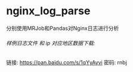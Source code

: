 # nginx_log_parse
分别使用MRJob和Pandas对Nginx日志进行分析

###### 样例日志文件 和 ip 对应地区数据下载:
链接: https://pan.baidu.com/s/1qYyAyvi 密码: rnbj

